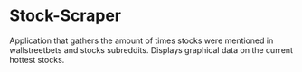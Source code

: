 # Stock-Scraper
Application that gathers the amount of times stocks were mentioned in wallstreetbets and stocks subreddits. Displays graphical data on the current hottest stocks.
